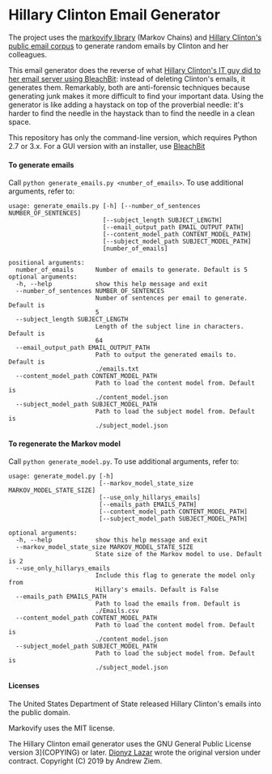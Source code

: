 # Hillary Clinton Email Generator

The project uses the [markovify library](https://github.com/jsvine/markovify) (Markov Chains) and [Hillary Clinton's public email corpus](https://kaggle.com/kaggle/hillary-clinton-emails) to generate random emails by Clinton and her colleagues.

This email generator does the reverse of what [Hillary Clinton's IT guy did to her email server using BleachBit](https://www.bleachbit.org/news/bleachbit-stifles-investigation-hillary-clinton): instead of deleting Clinton's emails, it generates them. Remarkably, both are anti-forensic techniques because generating junk makes it more difficult to find your important data. Using the generator is like adding a haystack on top of the proverbial needle: it's harder to find the needle in the haystack than to find the needle in a clean space.

This repository has only the command-line version, which requires Python 2.7 or 3.x. For a GUI version with an installer, use [BleachBit](https://www.bleachbit.org)

#### To generate emails
Call `python generate_emails.py <number_of_emails>`. To use additional arguments, refer to:
```
usage: generate_emails.py [-h] [--number_of_sentences NUMBER_OF_SENTENCES]
                          [--subject_length SUBJECT_LENGTH]
                          [--email_output_path EMAIL_OUTPUT_PATH]
                          [--content_model_path CONTENT_MODEL_PATH]
                          [--subject_model_path SUBJECT_MODEL_PATH]
                          [number_of_emails]

positional arguments:
  number_of_emails      Number of emails to generate. Default is 5
optional arguments:
  -h, --help            show this help message and exit
  --number_of_sentences NUMBER_OF_SENTENCES
                        Number of sentences per email to generate. Default is
                        5
  --subject_length SUBJECT_LENGTH
                        Length of the subject line in characters. Default is
                        64
  --email_output_path EMAIL_OUTPUT_PATH
                        Path to output the generated emails to. Default is
                        ./emails.txt
  --content_model_path CONTENT_MODEL_PATH
                        Path to load the content model from. Default is
                        ./content_model.json
  --subject_model_path SUBJECT_MODEL_PATH
                        Path to load the subject model from. Default is
                        ./subject_model.json
```

#### To regenerate the Markov model
Call `python generate_model.py`. To use additional arguments, refer to:
```
usage: generate_model.py [-h]
                         [--markov_model_state_size MARKOV_MODEL_STATE_SIZE]
                         [--use_only_hillarys_emails]
                         [--emails_path EMAILS_PATH]
                         [--content_model_path CONTENT_MODEL_PATH]
                         [--subject_model_path SUBJECT_MODEL_PATH]

optional arguments:
  -h, --help            show this help message and exit
  --markov_model_state_size MARKOV_MODEL_STATE_SIZE
                        State size of the Markov model to use. Default is 2
  --use_only_hillarys_emails
                        Include this flag to generate the model only from
                        Hillary's emails. Default is False
  --emails_path EMAILS_PATH
                        Path to load the emails from. Default is
                        ./Emails.csv
  --content_model_path CONTENT_MODEL_PATH
                        Path to load the content model from. Default is
                        ./content_model.json
  --subject_model_path SUBJECT_MODEL_PATH
                        Path to load the subject model from. Default is
                        ./subject_model.json
```


#### Licenses

The United States Department of State released Hillary Clinton's emails into the public domain.

Markovify uses the MIT license.

The Hillary Clinton email generator uses the GNU General Public License version 3](COPYING) or later.
[Dionyz Lazar](https://dionysio.com/) wrote the original version under contract.
Copyright (C) 2019 by Andrew Ziem.
